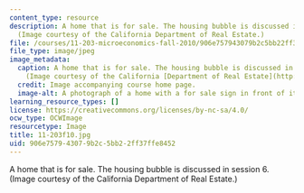```yaml
---
content_type: resource
description: A home that is for sale. The housing bubble is discussed in session 6.
  (Image courtesy of the California Department of Real Estate.)
file: /courses/11-203-microeconomics-fall-2010/906e757943079b2c5bb22ff37ffe8452_11-203f10.jpg
file_type: image/jpeg
image_metadata:
  caption: A home that is for sale. The housing bubble is discussed in session 6.
    (Image courtesy of the California [Department of Real Estate](http://www.dre.ca.gov/mlb_home.html).)
  credit: Image accompanying course home page.
  image-alt: A photograph of a home with a for sale sign in front of it.
learning_resource_types: []
license: https://creativecommons.org/licenses/by-nc-sa/4.0/
ocw_type: OCWImage
resourcetype: Image
title: 11-203f10.jpg
uid: 906e7579-4307-9b2c-5bb2-2ff37ffe8452
---
```

A home that is for sale. The housing bubble is discussed in session 6. (Image courtesy of the California Department of Real Estate.)